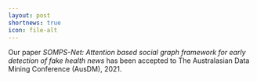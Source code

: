 ```yaml
---
layout: post
shortnews: true
icon: file-alt
---
```

Our paper *SOMPS-Net: Attention based social graph framework for early detection of fake health news* has been accepted to The Australasian Data Mining Conference (AusDM), 2021.
